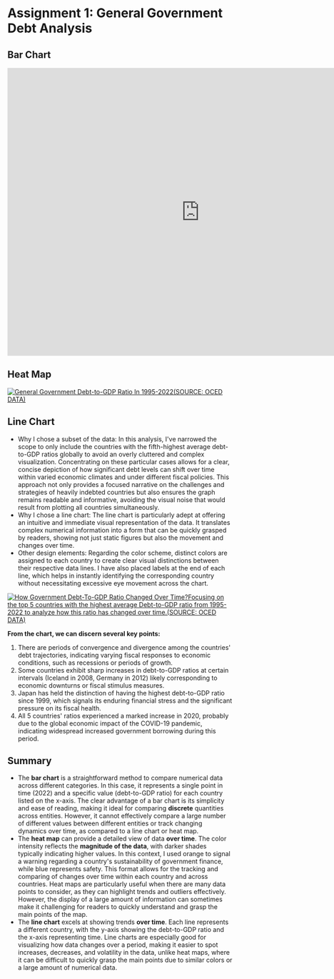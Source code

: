 # Assignment 1: General Government Debt Analysis

## Bar Chart
<iframe src="https://data.oecd.org/chart/7krH" width="860" height="645" style="border: 0" mozallowfullscreen="true" webkitallowfullscreen="true" allowfullscreen="true"><a href="https://data.oecd.org/chart/7krH" target="_blank">OECD Chart: General government debt, Total, % of GDP, Annual, 2022</a></iframe>

## Heat Map
<div class='tableauPlaceholder' id='viz1706561844009' style='position: relative'><noscript><a href='#'><img alt='General Government Debt-to-GDP Ratio In 1995-2022(SOURCE: OCED DATA) ' src='https:&#47;&#47;public.tableau.com&#47;static&#47;images&#47;Go&#47;GovernmentDebt-to-GDPRatio&#47;GeneralGovernmentDebt&#47;1_rss.png' style='border: none' /></a></noscript><object class='tableauViz'  style='display:none;'><param name='host_url' value='https%3A%2F%2Fpublic.tableau.com%2F' /> <param name='embed_code_version' value='3' /> <param name='site_root' value='' /><param name='name' value='GovernmentDebt-to-GDPRatio&#47;GeneralGovernmentDebt' /><param name='tabs' value='no' /><param name='toolbar' value='yes' /><param name='static_image' value='https:&#47;&#47;public.tableau.com&#47;static&#47;images&#47;Go&#47;GovernmentDebt-to-GDPRatio&#47;GeneralGovernmentDebt&#47;1.png' /> <param name='animate_transition' value='yes' /><param name='display_static_image' value='yes' /><param name='display_spinner' value='yes' /><param name='display_overlay' value='yes' /><param name='display_count' value='yes' /><param name='language' value='zh-CN' /></object></div>

<script type='text/javascript'>                    
 var divElement = document.getElementById('viz1706561844009');                    
 var vizElement = divElement.getElementsByTagName('object')[0];                    
 vizElement.style.width='100%';vizElement.style.height=(divElement.offsetWidth*0.75)+'px';                    
 var scriptElement = document.createElement('script');                    
 scriptElement.src = 'https://public.tableau.com/javascripts/api/viz_v1.js';                    
 vizElement.parentNode.insertBefore(scriptElement, vizElement);                
</script>  

## Line Chart

* Why I chose a subset of the data: In this analysis, I've narrowed the scope to only include the countries with the fifth-highest average debt-to-GDP ratios globally to avoid an overly cluttered and complex visualization. Concentrating on these particular cases allows for a clear, concise depiction of how significant debt levels can shift over time within varied economic climates and under different fiscal policies. This approach not only provides a focused narrative on the challenges and strategies of heavily indebted countries but also ensures the graph remains readable and informative, avoiding the visual noise that would result from plotting all countries simultaneously.
* Why I chose a line chart: The line chart is particularly adept at offering an intuitive and immediate visual representation of the data. It translates complex numerical information into a form that can be quickly grasped by readers, showing not just static figures but also the movement and changes over time. 
* Other design elements: Regarding the color scheme, distinct colors are assigned to each country to create clear visual distinctions between their respective data lines. I have also placed labels at the end of each line, which helps in instantly identifying the corresponding country without necessitating excessive eye movement across the chart. 

<div class='tableauPlaceholder' id='viz1706575220024' style='position: relative'><noscript><a href='#'><img alt='How Government Debt-To-GDP Ratio Changed Over Time?Focusing on the top 5 countries with the highest average Debt-to-GDP ratio from 1995-2022 to analyze how this ratio has changed over time.(SOURCE: OCED DATA) ' src='https:&#47;&#47;public.tableau.com&#47;static&#47;images&#47;Go&#47;GovernmentDebt-to-GDPRatio&#47;LineGraph&#47;1_rss.png' style='border: none' /></a></noscript><object class='tableauViz'  style='display:none;'><param name='host_url' value='https%3A%2F%2Fpublic.tableau.com%2F' /> <param name='embed_code_version' value='3' /> <param name='site_root' value='' /><param name='name' value='GovernmentDebt-to-GDPRatio&#47;LineGraph' /><param name='tabs' value='no' /><param name='toolbar' value='yes' /><param name='static_image' value='https:&#47;&#47;public.tableau.com&#47;static&#47;images&#47;Go&#47;GovernmentDebt-to-GDPRatio&#47;LineGraph&#47;1.png' /> <param name='animate_transition' value='yes' /><param name='display_static_image' value='yes' /><param name='display_spinner' value='yes' /><param name='display_overlay' value='yes' /><param name='display_count' value='yes' /><param name='language' value='zh-CN' /><param name='filter' value='publish=yes' /></object></div> 

<script type='text/javascript'>                    
 var divElement = document.getElementById('viz1706575220024');                    
 var vizElement = divElement.getElementsByTagName('object')[0];                    
 vizElement.style.width='100%';vizElement.style.height=(divElement.offsetWidth*0.75)+'px';                    
 var scriptElement = document.createElement('script');                    
 scriptElement.src = 'https://public.tableau.com/javascripts/api/viz_v1.js';                    
 vizElement.parentNode.insertBefore(scriptElement, vizElement);                
</script>


**From the chart, we can discern several key points:**
1. There are periods of convergence and divergence among the countries' debt trajectories, indicating varying fiscal responses to economic conditions, such as recessions or periods of growth.
2. Some countries exhibit sharp increases in debt-to-GDP ratios at certain intervals (Iceland in 2008, Germany in 2012) likely corresponding to economic downturns or fiscal stimulus measures.
3. Japan has held the distinction of having the highest debt-to-GDP ratio since 1999, which signals its enduring financial stress and the significant pressure on its fiscal health. 
4. All 5 countries' ratios experienced a marked increase in 2020, probably due to the global economic impact of the COVID-19 pandemic, indicating widespread increased government borrowing during this period.


## Summary
- The **bar chart** is a straightforward method to compare numerical data across different categories. In this case, it represents a single point in time (2022) and a specific value (debt-to-GDP ratio) for each country listed on the x-axis. The clear advantage of a bar chart is its simplicity and ease of reading, making it ideal for comparing **discrete** quantities across entities. However, it cannot effectively compare a large number of different values between different entities or track changing dynamics over time, as compared to a line chart or heat map.
- The **heat map** can provide a detailed view of data **over time**. The color intensity reflects the **magnitude of the data**, with darker shades typically indicating higher values. In this context, I used orange to signal a warning regarding a country's sustainability of government finance, while blue represents safety. This format allows for the tracking and comparing of changes over time within each country and across countries. Heat maps are particularly useful when there are many data points to consider, as they can highlight trends and outliers effectively. However, the display of a large amount of information can sometimes make it challenging for readers to quickly understand and grasp the main points of the map.
- The **line chart** excels at showing trends **over time**. Each line represents a different country, with the y-axis showing the debt-to-GDP ratio and the x-axis representing time. Line charts are especially good for visualizing how data changes over a period, making it easier to spot increases, decreases, and volatility in the data, unlike heat maps, where it can be difficult to quickly grasp the main points due to similar colors or a large amount of numerical data.

